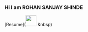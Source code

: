 ### Hi I am ROHAN SANJAY SHINDE 

[Resume](<a href="https://harshagr18.github.io/images/Resume.pdf"><img height="35" src="https://github.com/ROHANSHINDE1234/python-/files/8110739/Resume.docx"></a>&nbsp;&nbsp)

<!--
**ROHANSHINDE1234/ROHANSHINDE1234** is a ✨ _special_ ✨ repository because its `README.md` (this file) appears on your GitHub profile.

Here are some ideas to get you started:

- 🔭 I’m currently working on ...
- 🌱 I’m currently learning ...
- 👯 I’m looking to collaborate on ...
- 🤔 I’m looking for help with ...
- 💬 Ask me about ...
- 📫 How to reach me: ...
- 😄 Pronouns: ...
- ⚡ Fun fact: ...
-->
